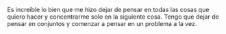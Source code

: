 Es increíble lo bien que me hizo dejar de pensar en todas las cosas que quiero hacer y concentrarme solo en la siguiente cosa. Tengo que dejar de pensar en conjuntos y comenzar a pensar en un problema a la vez. 